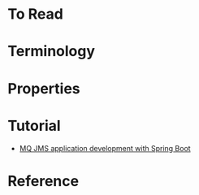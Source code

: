 # To Read

# Terminology

# Properties

# Tutorial
* [MQ JMS application development with Spring Boot](https://developer.ibm.com/tutorials/mq-jms-application-development-with-spring-boot/)


# Reference
